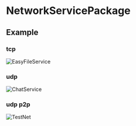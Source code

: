 # NetworkServicePackage

## Example
### tcp
![EasyFileService](https://github.com/Jimmy01240397/EasyFileService)

### udp
![ChatService](https://github.com/Jimmy01240397/ChatService)

### udp p2p
![TestNet](https://github.com/Jimmy01240397/NetworkServicePackage/tree/master/Example/TestNet)
